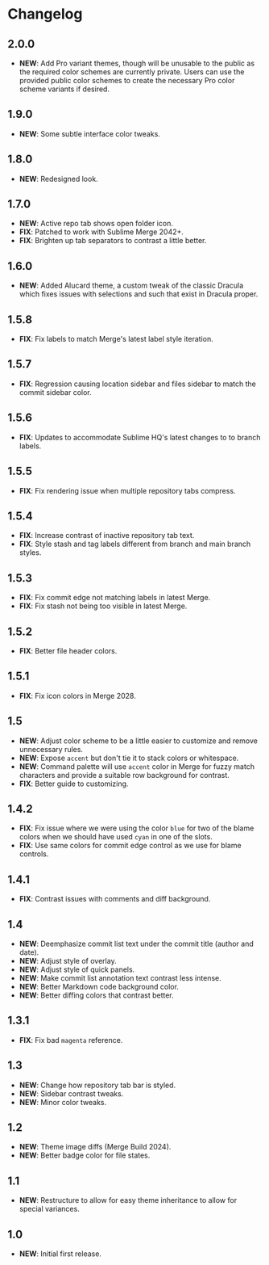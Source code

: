 # Changelog

## 2.0.0

- **NEW**: Add Pro variant themes, though will be unusable to the public as the required color schemes are currently
  private. Users can use the provided public color schemes to create the necessary Pro color scheme variants if desired.

## 1.9.0

- **NEW**: Some subtle interface color tweaks.

## 1.8.0

- **NEW**: Redesigned look.

## 1.7.0

- **NEW**: Active repo tab shows open folder icon.
- **FIX**: Patched to work with Sublime Merge 2042+.
- **FIX**: Brighten up tab separators to contrast a little better.

## 1.6.0

- **NEW**: Added Alucard theme, a custom tweak of the classic Dracula which fixes issues with selections and such that
  exist in Dracula proper.

## 1.5.8

- **FIX**: Fix labels to match Merge's latest label style iteration.

## 1.5.7

- **FIX**: Regression causing location sidebar and files sidebar to match the commit sidebar color.

## 1.5.6

- **FIX**: Updates to accommodate Sublime HQ's latest changes to to branch labels.

## 1.5.5

- **FIX**: Fix rendering issue when multiple repository tabs compress.

## 1.5.4

- **FIX**: Increase contrast of inactive repository tab text.
- **FIX**: Style stash and tag labels different from branch and main branch styles.

## 1.5.3

- **FIX**: Fix commit edge not matching labels in latest Merge.
- **FIX**: Fix stash not being too visible in latest Merge.

## 1.5.2

- **FIX**: Better file header colors.

## 1.5.1

- **FIX**: Fix icon colors in Merge 2028.

## 1.5

- **NEW**: Adjust color scheme to be a little easier to customize and remove unnecessary rules.
- **NEW**: Expose `accent` but don't tie it to stack colors or whitespace.
- **NEW**: Command palette will use `accent` color in Merge for fuzzy match characters and provide a suitable row
  background for contrast.
- **FIX**: Better guide to customizing.

## 1.4.2

- **FIX**: Fix issue where we were using the color `blue` for two of the blame colors when we should have used `cyan` in
  one of the slots.
- **FIX**: Use same colors for commit edge control as we use for blame controls.

## 1.4.1

- **FIX**: Contrast issues with comments and diff background.

## 1.4

- **NEW**: Deemphasize commit list text under the commit title (author and date).
- **NEW**: Adjust style of overlay.
- **NEW**: Adjust style of quick panels.
- **NEW**: Make commit list annotation text contrast less intense.
- **NEW**: Better Markdown code background color.
- **NEW**: Better diffing colors that contrast better.

## 1.3.1

- **FIX**: Fix bad `magenta` reference.

## 1.3

- **NEW**: Change how repository tab bar is styled.
- **NEW**: Sidebar contrast tweaks.
- **NEW**: Minor color tweaks.

## 1.2

- **NEW**: Theme image diffs (Merge Build 2024).
- **NEW**: Better badge color for file states.

## 1.1

- **NEW**: Restructure to allow for easy theme inheritance to allow for special variances.

## 1.0

- **NEW**: Initial first release.
